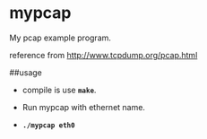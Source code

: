 # mypcap
My pcap example program.

reference from  http://www.tcpdump.org/pcap.html

##usage
* compile is use **`make`**.

* Run mypcap with ethernet name. <br>
* **`./mypcap eth0`**
